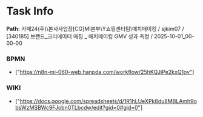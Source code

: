 # Task Info

**Path:** 카페24(주)\본사사업장\[CG]MI본부\Y쇼핑센터팀\매치메이킹 / sjkim07 / [340185] 브랜드_크리에이터 매칭 _ 매치메이킹 GMV 성과 측정 / 2025-10-01_00-00-00

### BPMN
- ["https://n8n-mi-060-web.hanpda.com/workflow/25hKQJiPe2kxQ1ov"]

### WIKI
- ["https://docs.google.com/spreadsheets/d/1R1hLUeXPk8du8MBLAmh9obsWzMSBWc9FJobn0TLbcdw/edit?gid=0#gid=0"]

